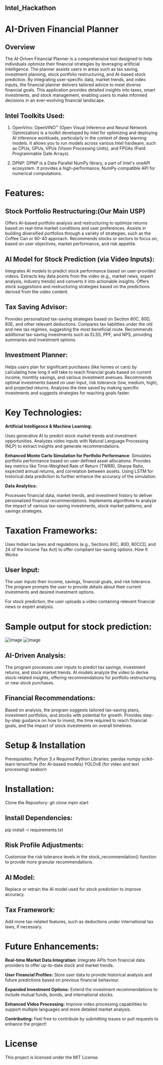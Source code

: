 ## Intel_Hackathon
# AI-Driven Financial Planner

## Overview

The AI-Driven Financial Planner is a comprehensive tool designed to help individuals optimize their financial strategies by leveraging artificial intelligence. The planner assists users in areas such as tax saving, investment planning, stock portfolio restructuring, and AI-based stock prediction. By integrating user-specific data, market trends, and video inputs, the financial planner delivers tailored advice to meet diverse financial goals. This application provides detailed insights into taxes, smart investments, and stock management, enabling users to make informed decisions in an ever-evolving financial landscape.


## Intel Toolkits Used:

1.	OpenVino: OpenVINO™ (Open Visual Inference and Neural Network Optimization) is a toolkit developed by Intel for optimizing and deploying AI inference workloads, particularly in the context of deep learning models. It allows you to run models across various Intel hardware, such as CPUs, GPUs, VPUs (Vision Processing Units), and FPGAs (Field Programmable Gate Arrays).


2.  DPNP: DPNP is a Data Parallel NumPy library, a part of Intel's oneAPI ecosystem. It provides a high-performance, NumPy-compatible API for numerical computations.


# **Features:**


## Stock Portfolio Restructuring:(Our Main USP)

Offers AI-based portfolio analysis and restructuring to optimize returns based on real-time market conditions and user preferences.
Assists in building diversified portfolios through a variety of strategies, such as the Coffee Can or 60-40 approach.
Recommends stocks or sectors to focus on, based on user objectives, market performance, and risk appetite.

## AI Model for Stock Prediction (via Video Inputs):


Integrates AI models to predict stock performance based on user-provided videos.
Extracts key data points from the video (e.g., market news, expert analysis, industry trends) and converts it into actionable insights.
Offers stock suggestions and restructuring strategies based on the predictions derived from the video content.


## Tax Saving Advisor:

Provides personalized tax-saving strategies based on Section 80C, 80D, 80E, and other relevant deductions.
Compares tax liabilities under the old and new tax regimes, suggesting the most beneficial route.
Recommends additional tax-saving investments such as ELSS, PPF, and NPS, providing summaries and investment options.


## Investment Planner:

Helps users plan for significant purchases (like homes or cars) by calculating how long it will take to reach financial goals based on current income, monthly savings, and various investment avenues.
Recommends optimal investments based on user input, risk tolerance (low, medium, high), and projected returns.
Analyzes the time saved by making specific investments and suggests strategies for reaching goals faster.



# Key Technologies:

**Artificial Intelligence & Machine Learning:**

Uses generative AI to predict stock market trends and investment opportunities.
Analyzes video inputs with Natural Language Processing (NLP) to extract insights and generate recommendations.


**Enhanced Monte Carlo Simulation for Portfolio Performance**:
Simulates portfolio performance based on user-defined asset allocations.
Provides key metrics like Time-Weighted Rate of Return (TWRR), Sharpe Ratio, expected annual returns, and correlation between assets.
Using LSTM for historical data prediction to further enhance the accuracy of the simulation.


**Data Analytics:**

Processes financial data, market trends, and investment history to deliver personalized financial recommendations.
Implements algorithms to analyze the impact of various tax-saving investments, stock market patterns, and savings strategies.

# Taxation Frameworks:

Uses Indian tax laws and regulations (e.g., Sections 80C, 80D, 80CCD, and 24 of the Income Tax Act) to offer compliant tax-saving options.
How It Works

## User Input:

The user inputs their income, savings, financial goals, and risk tolerance.
The program prompts the user to provide details about their current investments and desired investment options.

For stock prediction, the user uploads a video containing relevant financial news or expert analysis.

# Sample output for stock prediction:

![image](https://github.com/user-attachments/assets/a5343aae-8552-46d0-ab99-0d88eccdb8ba)
![image](https://github.com/user-attachments/assets/cce23e7f-df5c-4fe4-b430-d189ab289d3c)



## AI-Driven Analysis:

The program processes user inputs to predict tax savings, investment returns, and stock market trends.
AI models analyze the video to derive stock-related insights, offering recommendations for portfolio restructuring or new stock purchases.


## Financial Recommendations:

Based on analysis, the program suggests tailored tax-saving plans, investment portfolios, and stocks with potential for growth.
Provides step-by-step guidance on how to invest, the time required to reach financial goals, and the impact of stock investments on overall timelines.


# Setup & Installation

Prerequisites:
Python 3.x
Required Python Libraries:
pandas
numpy
scikit-learn
tensorflow (for AI-based models)
YOLOv8 (for video and text processing)
seaborn

# Installation:

Clone the Repository:
git clone <repository-link>
mpm start

## Install Dependencies:

pip install -r requirements.txt

## Risk Profile Adjustments: 
Customise the risk tolerance levels in the stock_recommendation() function to provide more granular recommendations.

## AI Model: 
Replace or retrain the AI model used for stock prediction to improve accuracy.

## Tax Framework: 
Add more tax-related features, such as deductions under international tax laws, if necessary.

# Future Enhancements:

**Real-time Market Data Integration:**
Integrate APIs from financial data providers to offer up-to-date stock and market trends.

**User Financial Profiles:**
Store user data to provide historical analysis and future predictions based on previous financial behaviour.

**Expanded Investment Options:**
Extend the investment recommendations to include mutual funds, bonds, and international stocks.

**Enhanced Video Processing:**
Improve video processing capabilities to support multiple languages and more detailed market analysis.

**Contributing:**
Feel free to contribute by submitting issues or pull requests to enhance the project!

# License
This project is licensed under the MIT License.
